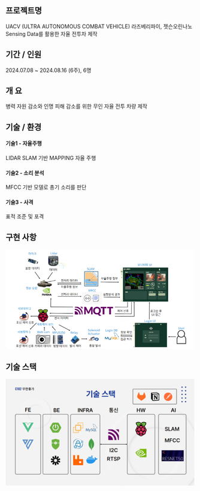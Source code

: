 ## 프로젝트명

UACV (ULTRA AUTONOMOUS COMBAT VEHICLE)
라즈베리파이, 젯슨오린나노 Sensing Data를 활용한 자율 전투차 제작

## 기간 / 인원

2024.07.08 ~ 2024.08.16 (6주),  6명

## 개       요

병력 자원 감소와 인명 피해 감소를 위한 무인 자율 전투 차량 제작

## 기술 / 환경

#### 기술1 - 자율주행
LIDAR SLAM 기반 MAPPING 자율 주행

#### 기술2 - 소리 분석
MFCC 기반 모델로 총기 소리를 판단

#### 기술3 - 사격
표적 조준 및 포격

## 구현   사항

![image.png](./assets/image.png)

## 기술   스택

![image-1.png](./assets/image-1.png)
